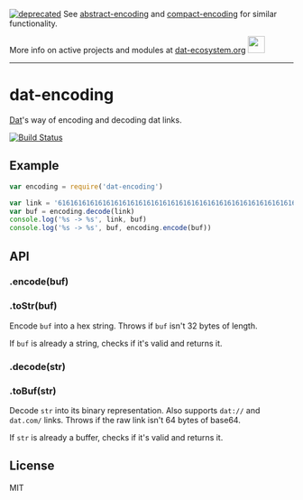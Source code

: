[![deprecated](http://badges.github.io/stability-badges/dist/deprecated.svg)](https://github.com/hyperswarm/replicator) See [abstract-encoding](https://github.com/mafintosh/abstract-encoding) and [compact-encoding](https://github.com/compact-encoding) for similar functionality. 

More info on active projects and modules at [dat-ecosystem.org](https://dat-ecosystem.org/) <img src="https://i.imgur.com/qZWlO1y.jpg" width="30" height="30" /> 

---

# dat-encoding

[Dat](http://dat-data.com/)'s way of encoding and decoding dat links.

[![Build Status](https://travis-ci.org/juliangruber/dat-encoding.svg?branch=master)](https://travis-ci.org/juliangruber/dat-encoding)

## Example

```js
var encoding = require('dat-encoding')

var link = '6161616161616161616161616161616161616161616161616161616161616161'
var buf = encoding.decode(link)
console.log('%s -> %s', link, buf)
console.log('%s -> %s', buf, encoding.encode(buf))
```

## API

### .encode(buf)
### .toStr(buf)

Encode `buf` into a hex string. Throws if `buf` isn't 32 bytes of length.

If `buf` is already a string, checks if it's valid and returns it.

### .decode(str)
### .toBuf(str)

Decode `str` into its binary representation. Also supports `dat://` and `dat.com/` links. Throws if the raw link isn't 64 bytes of base64.

If `str` is already a buffer, checks if it's valid and returns it.

## License

MIT
